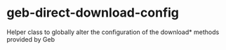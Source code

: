 geb-direct-download-config
==========================

Helper class to globally alter the configuration of the download* methods provided by Geb